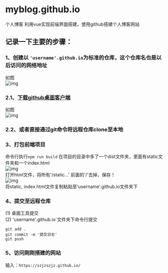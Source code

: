 # myblog.github.io
个人博客  利用vue实现前端界面搭建，使用github搭建个人博客网站
## 记录一下主要的步骤：  
### 1、创建以 `'username'.github.io`为标准的仓库，这个仓库名也是以后访问的网络地址  
如图  
![img](https://github.com/szjzszjz/szjzszjz.github.io/blob/master/pic/01.png)  
### 2.1、[下载github桌面客户端](https://desktop.github.com/)  
如图  
![img](https://github.com/szjzszjz/szjzszjz.github.io/blob/master/pic/02.png)  
### 2.2、或者直接通过git命令将远程仓库clone至本地  

### 3、打包前端项目  
命令行执行`npm run build` 在项目的目录中多了一个dist文件夹，里面有static文件夹和一个index.html  
![img](https://github.com/szjzszjz/szjzszjz.github.io/blob/master/pic/03.png)  
打开html文件，将所有'/static...' 前面的'/'去掉，保存！  
![img](https://github.com/szjzszjz/szjzszjz.github.io/blob/master/pic/04.png)  
将static, index.html文件复制粘贴至'username'.github.io文件夹下  
### 4、提交至远程仓库  
(1) 桌面工具提交  
(2) 'username'.github.io`文件夹下命令行提交  
```
git add .
git commit -m '提交日志'
git push
```
### 5、访问刚刚搭建的网站  
输入：`https://szjzszjz.github.io/`  
